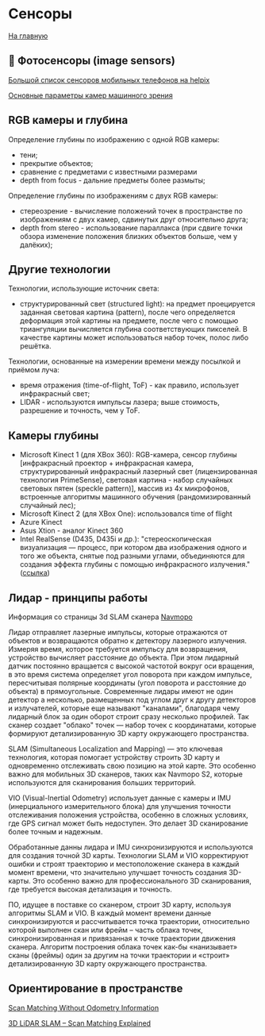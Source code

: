 # Сенсоры

[На главную](index.md)

## 📱 Фотосенсоры (image sensors)

[Большой список сенсоров мобильных телефонов на helpix](https://helpix.ru/isensor/)

[Основные параметры камер машинного зрения](https://va-imaging.com/pages/wiki-machine-vision)

## RGB камеры и глубина
Определение глубины по изображению с одной RGB камеры:
* тени;
* прекрытие объектов;
* сравнение с предметами с известными размерами
* depth from focus - дальние предметы более размыты;

Определение глубины по изображениям с двух RGB камеры:
* стереозрение - вычисление положений точек в пространстве по изображениям с двух камер, сдвинутых друг относительно друга;
* depth from stereo - использование параллакса (при сдвиге точки обзора изменение положения близких объектов больше,
чем у далёких);

## Другие технологии
Технологии, использующие источник света:
* структурированный свет (structured light): на предмет проецируется заданная световая картина (pattern),
после чего определяется деформация этой картины на предмете, после чего с помощью триангуляции вычисляется глубина соответствующих пикселей. В качестве картины может использоваться набор точек, полос либо решётка.

Технологии, основанные на измерении времени между посылкой и приёмом луча:
* время отражения (time-of-flight, ToF) - как правило, использует инфракрасный свет;
* LIDAR - используются импульсы лазера; выше стоимость, разрешение и точность, чем у ToF.

## Камеры глубины
* Microsoft Kinect 1 (для XBox 360): RGB-камера, сенсор глубины [инфракрасный проектор + инфракрасная камера, структурированный инфракрасный лазерный свет (лицензированная технология PrimeSense), световая картина - набор случайных световых пятен (speckle pattern)], массив из 4х микрофонов, встроенные алгоритмы машинного обучения (рандомизированный случайный лес);
* Microsoft Kinect 2 (для XBox One): использовался time of flight
* Azure Kinect
* Asus Xtion - аналог Kinect 360 
* Intel RealSense (D435, D435i и др.): "стереоскопическая визуализация — процесс, при котором два изображения одного и того же объекта, снятые под разными углами, объединяются для создания эффекта глубины с помощью инфракрасного излучения."
([ссылка](https://habr.com/ru/companies/bothub/news/927168/))

## Лидар - принципы работы
Информация со страницы 3d SLAM сканера [Navmopo](https://navmopo-slam.ru/)

Лидар отправляет лазерные импульсы, которые отражаются от объектов и возвращаются обратно к детектору лазерного излучения. Измеряя время, которое требуется импульсу для возвращения, устройство вычисляет расстояние до объекта. При этом лидарный датчик постоянно вращается с высокой частотой вокруг оси вращения, в это время система определяет угол поворота при каждом импульсе, пересчитывая полярные координаты (угол поворота и расстояние до объекта) в прямоугольные. Современные лидары имеют не один детектор а несколько, размещенных под углом друг к другу детекторов и излучателей, которые еще называют "каналами", благодаря чему лидарный блок за один оборот строит сразу несколько профилей. Так сканер создает "облако" точек — набор точек с координатами, которые формируют детализированную 3D карту окружающего пространства.

SLAM (Simultaneous Localization and Mapping) — это ключевая технология, которая помогает устройству строить 3D карту и одновременно отслеживать свою позицию на этой карте. Это особенно важно для мобильных 3D сканеров, таких как Navmopo S2, которые используются для сканирования больших территорий.

VIO (Visual-Inertial Odometry) использует данные с камеры и IMU (инерциального измерительного блока) для улучшения точности отслеживания положения устройства, особенно в сложных условиях, где GPS сигнал может быть недоступен. Это делает 3D сканирование более точным и надежным.

Обработанные данны  лидара и IMU синхронизируются и используются для создания точной 3D карты. Технологии SLAM и VIO корректируют ошибки и строят траекторию и местоположение сканера в каждый момент времени, что значительно улучшает точность создания 3D-карты. Это особенно важно для профессионального 3D сканирования, где требуется высокая детализация и точность.

ПО, идущее в поставке со сканером, строит 3D карту, используя алгоритмы SLAM и VIO. В каждый момент времени данные синхронизируются и рассчитывается точка траектории, относительно которой выполнен скан или фрейм – часть облака точек, синхронизированная и привязанная к точке траектории движения сканера. Алгоритм построения облака точек как-бы «нанизывает» сканы (фреймы) один за другим на точки траектории и «строит» детализированную 3D карту окружающего пространства.

## Ориентирование в пространстве 
[Scan Matching Without Odometry Information](https://hal.science/hal-00817540v1/document)

[3D LiDAR SLAM – Scan Matching Explained](https://ignitarium.com/3d-lidar-slam-scan-matching-explained/)
